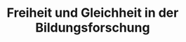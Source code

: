 ---
title: Freiheit und Gleichheit in der Bildungsforschung
panel-id: I.1
host: Dr. Michèle Hofmann
from: Universität Zürich
venue: "Raum: 1.501"
---